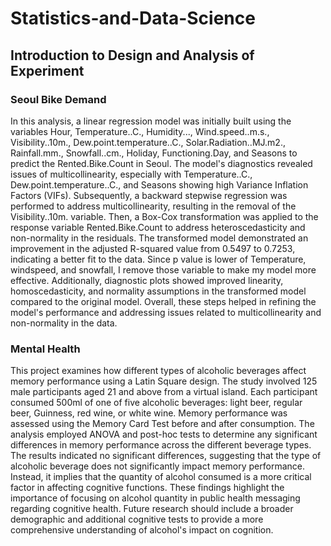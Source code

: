 # Statistics-and-Data-Science
## Introduction to Design and Analysis of Experiment
### Seoul Bike Demand
In this analysis, a linear regression model was initially built using the variables Hour, Temperature..C., Humidity..., Wind.speed..m.s., Visibility..10m., Dew.point.temperature..C., Solar.Radiation..MJ.m2., Rainfall.mm., Snowfall..cm., Holiday, Functioning.Day, and Seasons to predict the Rented.Bike.Count in Seoul. The model's diagnostics revealed issues of multicollinearity, especially with Temperature..C., Dew.point.temperature..C., and Seasons showing high Variance Inflation Factors (VIFs). Subsequently, a backward stepwise regression was performed to address multicollinearity, resulting in the removal of the Visibility..10m. variable. Then, a Box-Cox transformation was applied to the response variable Rented.Bike.Count to address heteroscedasticity and non-normality in the residuals. The transformed model demonstrated an improvement in the adjusted R-squared value from 0.5497 to 0.7253, indicating a better fit to the data. Since p value is lower of Temperature, windspeed, and snowfall, I remove those variable to make my model more effective. Additionally, diagnostic plots showed improved linearity, homoscedasticity, and normality assumptions in the transformed model compared to the original model. Overall, these steps helped in refining the model's performance and addressing issues related to multicollinearity and non-normality in the data.
### Mental Health
This project examines how different types of alcoholic beverages affect memory performance using a Latin Square design. The study involved 125 male participants aged 21 and above from a virtual island. Each participant consumed 500ml of one of five alcoholic beverages: light beer, regular beer, Guinness, red wine, or white wine. Memory performance was assessed using the Memory Card Test before and after consumption.
The analysis employed ANOVA and post-hoc tests to determine any significant differences in memory performance across the different beverage types. The results indicated no significant differences, suggesting that the type of alcoholic beverage does not significantly impact memory performance. Instead, it implies that the quantity of alcohol consumed is a more critical factor in affecting cognitive functions. These findings highlight the importance of focusing on alcohol quantity in public health messaging regarding cognitive health. Future research should include a broader demographic and additional cognitive tests to provide a more comprehensive understanding of alcohol's impact on cognition.
